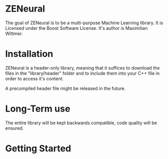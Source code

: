 # ZENeural
The goal of ZENeural is to be a multi-purpose Machine Learning library.
It is Licensed under the Boost Software License.
It's author is Maximilian Wittmer.


# Installation
ZENeural is a header-only library, meaning that it suffices to download the files in the "library/header" folder and to include them into your C++ file in order to access it's content.

A precompiled header file might be released in the future.

# Long-Term use
The entire library will be kept backwards compatible, code quality will be ensured.

# Getting Started

[Tutorial <work In progress>]:(https://github.com/Wittmaxi/ZENeural/wiki/Tutorial---%231-Basic-usage-of-the-Neural-Network)
[Class Synopsis <work in progress>]:()
